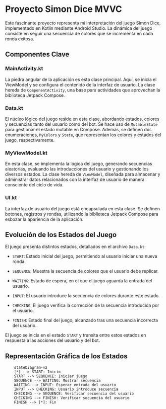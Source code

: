 # Proyecto Simon Dice MVVC

Este fascinante proyecto representa mi interpretación del juego Simon Dice, implementado en Kotlin mediante Android Studio. La dinámica del juego consiste en seguir una secuencia de colores que se incrementa en cada ronda exitosa.

## Componentes Clave

### MainActivity.kt
La piedra angular de la aplicación es esta clase principal. Aquí, se inicia el ViewModel y se configura el contenido de la interfaz de usuario. La clase hereda de `ComponentActivity`, una base para actividades que aprovechan la biblioteca Jetpack Compose.

### Data.kt
El núcleo lógico del juego reside en esta clase, abordando estados, colores y secuencias tanto del usuario como del bot. Se hace uso de `MutableState` para gestionar el estado mutable en Compose. Además, se definen dos enumeraciones, `MyColors` y `State`, que representan los colores y estados del juego, respectivamente.

### MyViewModel.kt
En esta clase, se implementa la lógica del juego, generando secuencias aleatorias, evaluando las introducciones del usuario y gestionando los diversos estados. La clase hereda de `ViewModel`, diseñada para almacenar y administrar datos relacionados con la interfaz de usuario de manera consciente del ciclo de vida.

### UI.kt
La interfaz de usuario del juego está encapsulada en esta clase. Se definen botones, registros y rondas, utilizando la biblioteca Jetpack Compose para esbozar la apariencia de la aplicación.

## Evolución de los Estados del Juego

El juego presenta distintos estados, detallados en el archivo `Data.kt`:

- `START`: Estado inicial del juego, permitiendo al usuario iniciar una nueva ronda.

- `SEQUENCE`: Muestra la secuencia de colores que el usuario debe replicar.

- `WAITING`: Estado de espera, en el que el juego aguarda la entrada del usuario.

- `INPUT`: El usuario introduce la secuencia de colores durante este estado.

- `CHECKING`: El juego verifica la corrección de la secuencia introducida por el usuario.

- `FINISH`: Estado final del juego, alcanzado tras una secuencia incorrecta del usuario.

El juego se inicia en el estado `START` y transita entre estos estados en respuesta a las acciones del usuario y del bot.

## Representación Gráfica de los Estados
```mermaid
    stateDiagram-v2
    [*] --> START: Inicio
    START --> SEQUENCE: Iniciar juego
    SEQUENCE --> WAITING: Mostrar secuencia
    WAITING --> INPUT: Esperar entrada del usuario
    INPUT --> CHECKING: Usuario introduce secuencia
    CHECKING --> SEQUENCE: Verificar secuencia del usuario
    CHECKING --> FINISH: Verificar secuencia del usuario
    FINISH --> [*]: Fin
```